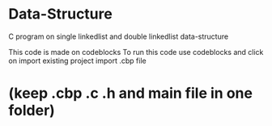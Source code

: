 # Data-Structure
C program on single linkedlist and double linkedlist data-structure 

This code is made on codeblocks 
To run this code use codeblocks and click on import existing project import .cbp file 
# (keep .cbp .c .h and main file in one folder)
